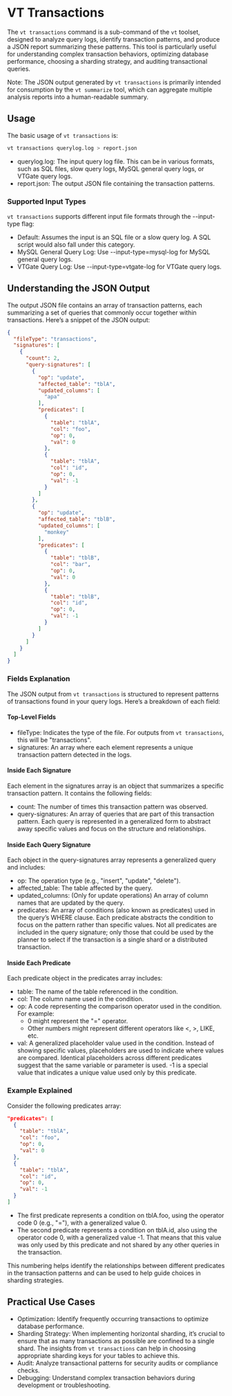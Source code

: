 # VT Transactions

The `vt transactions` command is a sub-command of the `vt` toolset, designed to analyze query logs, identify transaction patterns, and produce a JSON report summarizing these patterns. This tool is particularly useful for understanding complex transaction behaviors, optimizing database performance, choosing a sharding strategy, and auditing transactional queries.

Note: The JSON output generated by `vt transactions` is primarily intended for consumption by the `vt summarize` tool, which can aggregate multiple analysis reports into a human-readable summary.

## Usage

The basic usage of `vt transactions` is:

```bash
vt transactions querylog.log > report.json
```

 * querylog.log: The input query log file. This can be in various formats, such as SQL files, slow query logs, MySQL general query logs, or VTGate query logs.
 * report.json: The output JSON file containing the transaction patterns.

### Supported Input Types

`vt transactions` supports different input file formats through the --input-type flag:
 * Default: Assumes the input is an SQL file or a slow query log. A SQL script would also fall under this category.
 * MySQL General Query Log: Use --input-type=mysql-log for MySQL general query logs.
 * VTGate Query Log: Use --input-type=vtgate-log for VTGate query logs.

## Understanding the JSON Output

The output JSON file contains an array of transaction patterns, each summarizing a set of queries that commonly occur together within transactions. Here’s a snippet of the JSON output:

```json
{
  "fileType": "transactions",
  "signatures": [
    {
      "count": 2,
      "query-signatures": [
        {
          "op": "update",
          "affected_table": "tblA",
          "updated_columns": [
            "apa"
          ],
          "predicates": [
            {
              "table": "tblA",
              "col": "foo",
              "op": 0,
              "val": 0
            },
            {
              "table": "tblA",
              "col": "id",
              "op": 0,
              "val": -1
            }
          ]
        },
        {
          "op": "update",
          "affected_table": "tblB",
          "updated_columns": [
            "monkey"
          ],
          "predicates": [
            {
              "table": "tblB",
              "col": "bar",
              "op": 0,
              "val": 0
            },
            {
              "table": "tblB",
              "col": "id",
              "op": 0,
              "val": -1
            }
          ]
        }
      ]
    }
  ]
}
```

### Fields Explanation

The JSON output from `vt transactions` is structured to represent patterns of transactions found in your query logs. Here’s a breakdown of each field:

#### Top-Level Fields

 * fileType: Indicates the type of the file. For outputs from `vt transactions`, this will be "transactions".
 * signatures: An array where each element represents a unique transaction pattern detected in the logs.

#### Inside Each Signature

Each element in the signatures array is an object that summarizes a specific transaction pattern. It contains the following fields:
 * count: The number of times this transaction pattern was observed.
 * query-signatures: An array of queries that are part of this transaction pattern. Each query is represented in a generalized form to abstract away specific values and focus on the structure and relationships.

#### Inside Each Query Signature

Each object in the query-signatures array represents a generalized query and includes:
 * op: The operation type (e.g., "insert", "update", "delete").
 * affected_table: The table affected by the query.
 * updated_columns: (Only for update operations) An array of column names that are updated by the query.
 * predicates: An array of conditions (also known as predicates) used in the query’s WHERE clause. Each predicate abstracts the condition to focus on the pattern rather than specific values. Not all predicates are included in the query signature; only those that could be used by the planner to select if the transaction is a single shard or a distributed transaction.

#### Inside Each Predicate

Each predicate object in the predicates array includes:
 * table: The name of the table referenced in the condition.
 * col: The column name used in the condition.
 * op: A code representing the comparison operator used in the condition. For example:
   - 0 might represent the "=" operator.
   - Other numbers might represent different operators like <, >, LIKE, etc.
 * val: A generalized placeholder value used in the condition. Instead of showing specific values, placeholders are used to indicate where values are compared. Identical placeholders across different predicates suggest that the same variable or parameter is used. -1 is a special value that indicates a unique value used only by this predicate.

### Example Explained

Consider the following predicates array:

```json
"predicates": [
  {
    "table": "tblA",
    "col": "foo",
    "op": 0,
    "val": 0
  },
  {
    "table": "tblA",
    "col": "id",
    "op": 0,
    "val": -1
  }
]
```

 * The first predicate represents a condition on tblA.foo, using the operator code 0 (e.g., "="), with a generalized value 0.
 * The second predicate represents a condition on tblA.id, also using the operator code 0, with a generalized value -1. That means that this value was only used by this predicate and not shared by any other queries in the transaction.

This numbering helps identify the relationships between different predicates in the transaction patterns and can be used to help guide choices in sharding strategies.

## Practical Use Cases

 * Optimization: Identify frequently occurring transactions to optimize database performance.
 * Sharding Strategy: When implementing horizontal sharding, it’s crucial to ensure that as many transactions as possible are confined to a single shard. The insights from `vt transactions` can help in choosing appropriate sharding keys for your tables to achieve this.
 * Audit: Analyze transactional patterns for security audits or compliance checks.
 * Debugging: Understand complex transaction behaviors during development or troubleshooting.
